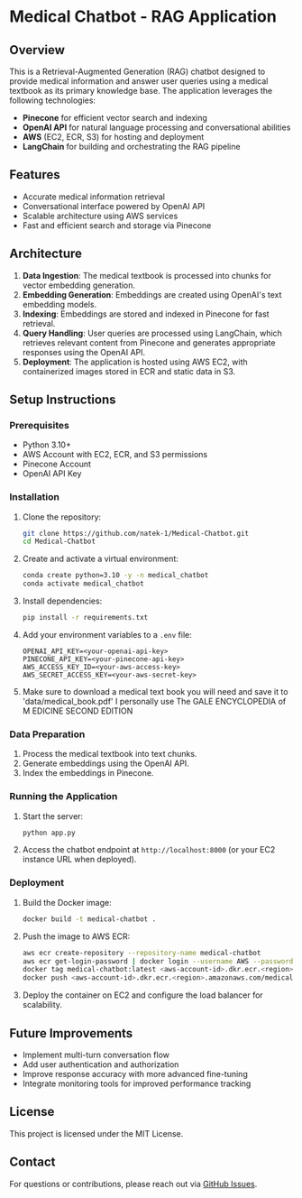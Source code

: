 # Medical Chatbot - RAG Application

## Overview
This is a Retrieval-Augmented Generation (RAG) chatbot designed to provide medical information and answer user queries using a medical textbook as its primary knowledge base. The application leverages the following technologies:

- **Pinecone** for efficient vector search and indexing
- **OpenAI API** for natural language processing and conversational abilities
- **AWS** (EC2, ECR, S3) for hosting and deployment
- **LangChain** for building and orchestrating the RAG pipeline

## Features
- Accurate medical information retrieval
- Conversational interface powered by OpenAI API
- Scalable architecture using AWS services
- Fast and efficient search and storage via Pinecone

## Architecture
1. **Data Ingestion**: The medical textbook is processed into chunks for vector embedding generation.
2. **Embedding Generation**: Embeddings are created using OpenAI's text embedding models.
3. **Indexing**: Embeddings are stored and indexed in Pinecone for fast retrieval.
4. **Query Handling**: User queries are processed using LangChain, which retrieves relevant content from Pinecone and generates appropriate responses using the OpenAI API.
5. **Deployment**: The application is hosted using AWS EC2, with containerized images stored in ECR and static data in S3.

## Setup Instructions
### Prerequisites
- Python 3.10+
- AWS Account with EC2, ECR, and S3 permissions
- Pinecone Account
- OpenAI API Key

### Installation
1. Clone the repository:
   ```bash
   git clone https://github.com/natek-1/Medical-Chatbot.git
   cd Medical-Chatbot
   ```
2. Create and activate a virtual environment:
   ```bash
   conda create python=3.10 -y -n medical_chatbot
   conda activate medical_chatbot
   ```
3. Install dependencies:
   ```bash
   pip install -r requirements.txt
   ```
4. Add your environment variables to a `.env` file:
   ```env
   OPENAI_API_KEY=<your-openai-api-key>
   PINECONE_API_KEY=<your-pinecone-api-key>
   AWS_ACCESS_KEY_ID=<your-aws-access-key>
   AWS_SECRET_ACCESS_KEY=<your-aws-secret-key>
   ```
5. Make sure to download a medical text book you will need and save it to 'data/medical_book.pdf'
    I personally use The GALE ENCYCLOPEDIA of M EDICINE SECOND EDITION

### Data Preparation
1. Process the medical textbook into text chunks.
2. Generate embeddings using the OpenAI API.
3. Index the embeddings in Pinecone.

### Running the Application
1. Start the server:
   ```bash
   python app.py
   ```
2. Access the chatbot endpoint at `http://localhost:8000` (or your EC2 instance URL when deployed).

### Deployment
1. Build the Docker image:
   ```bash
   docker build -t medical-chatbot .
   ```
2. Push the image to AWS ECR:
   ```bash
   aws ecr create-repository --repository-name medical-chatbot
   aws ecr get-login-password | docker login --username AWS --password-stdin <aws-account-id>.dkr.ecr.<region>.amazonaws.com
   docker tag medical-chatbot:latest <aws-account-id>.dkr.ecr.<region>.amazonaws.com/medical-chatbot:latest
   docker push <aws-account-id>.dkr.ecr.<region>.amazonaws.com/medical-chatbot:latest
   ```
3. Deploy the container on EC2 and configure the load balancer for scalability.

## Future Improvements
- Implement multi-turn conversation flow
- Add user authentication and authorization
- Improve response accuracy with more advanced fine-tuning
- Integrate monitoring tools for improved performance tracking

## License
This project is licensed under the MIT License.

## Contact
For questions or contributions, please reach out via [GitHub Issues](https://github.com/your-username/medical-chatbot/issues).

